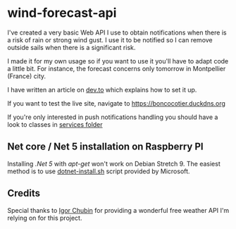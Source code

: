 # wind-forecast-api

I've created a very basic Web API I use to obtain notifications when there is a risk of rain or strong wind gust. I use it to be notified so I can remove outside sails when there is a significant risk.

I made it for my own usage so if you want to use it you'll have to adapt code a little bit. For instance, the forecast concerns only tomorrow in Montpellier (France) city.

I have written an article on [dev.to](https://dev.to/___bn___/free-certified-ssl-certificate-in-asp-net-5-kestrel-application-kgn) which explains how to set it up.

If you want to test the live site, navigate to https://boncocotier.duckdns.org

If you're only interested in push notifications handling you should have a look to classes in [services folder](./Services) 

## Net core / Net 5 installation on Raspberry PI

Installing *.Net 5* with *apt-get* won't work on Debian Stretch 9. The easiest method is to use [dotnet-install.sh](https://docs.microsoft.com/en-us/dotnet/core/install/linux-scripted-manual#scripted-install) script provided by Microsoft.

## Credits

Special thanks to [Igor Chubin](https://github.com/chubin/wttr.in) for providing a wonderful free weather API I'm relying on for this project.
